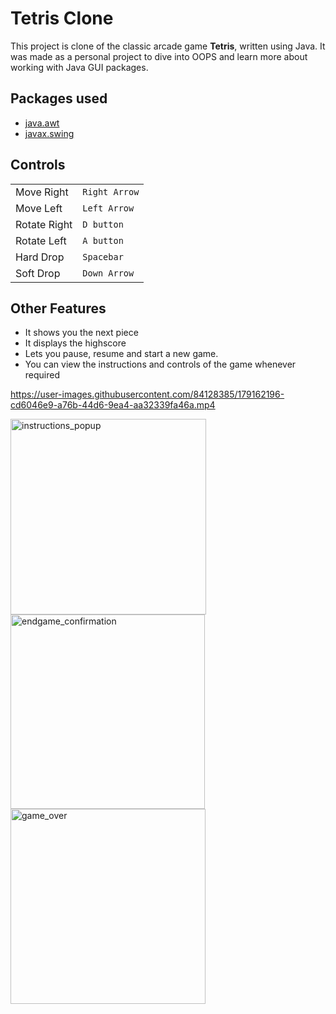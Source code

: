 # Tetris Clone
This project is clone of the classic arcade game **Tetris**, written using Java. It was made as a personal project to dive into OOPS and learn more about working with Java GUI packages.

## Packages used
* [java.awt](https://docs.oracle.com/javase/7/docs/api/java/awt/package-summary.html)
* [javax.swing](https://docs.oracle.com/javase/7/docs/api/javax/swing/package-summary.html)

## Controls
|||
|----------|----------|
|Move Right|`Right Arrow`|
|Move Left|`Left Arrow`|
|Rotate Right|`D button`|
|Rotate Left|`A button`|
|Hard Drop|`Spacebar`|
|Soft Drop|`Down Arrow`|

## Other Features
* It shows you the next piece
* It displays the highscore
* Lets you pause, resume and start a new game.
* You can view the instructions and controls of the game whenever required




<!-- game video -->
https://user-images.githubusercontent.com/84128385/179162196-cd6046e9-a76b-44d6-9ea4-aa32339fa46a.mp4



<!-- game pictures -->
<img width="313" alt="instructions_popup" src="https://user-images.githubusercontent.com/84128385/179161910-2c58164d-ecae-4cf6-9783-68cb8ef79211.png">
<img width="311" alt="endgame_confirmation" src="https://user-images.githubusercontent.com/84128385/179161963-40ee2513-d0d7-40a5-a6a3-5cdfc99710af.png">
<img width="312" alt="game_over" src="https://user-images.githubusercontent.com/84128385/179162017-53223f8a-a9d8-41fa-8152-ba66002a0ba0.png">
